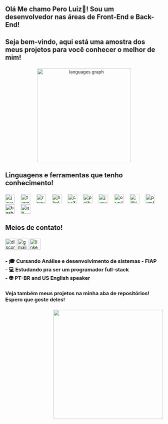<h2 align="left">Olá Me chamo Pero Luiz👋! Sou um desenvolvedor nas áreas de Front-End e Back-End!</h2>

###

<h2 align="left">Seja bem-vindo, aqui está uma amostra dos meus projetos para você conhecer o melhor de mim!</h2>

###

<div align="center">
  <img src="https://github-readme-stats.vercel.app/api/top-langs?username=PedroLuizPrado&locale=en&hide_title=true&layout=compact&card_width=320&langs_count=10&theme=prussian&hide_border=true&custom_title=Linguagens%20mais%20utilizadas%20" height="300" alt="languages graph"  />
</div>

###

<h2 align="left">Linguagens e ferramentas que tenho conhecimento!</h2>

###

<div align="left">
  <img src="https://cdn.jsdelivr.net/gh/devicons/devicon/icons/javascript/javascript-original.svg" height="30" alt="javascript logo"  />
  <img width="12" />
  <img src="https://cdn.jsdelivr.net/gh/devicons/devicon/icons/typescript/typescript-original.svg" height="30" alt="typescript logo"  />
  <img width="12" />
  <img src="https://cdn.jsdelivr.net/gh/devicons/devicon/icons/react/react-original.svg" height="30" alt="react logo"  />
  <img width="12" />
  <img src="https://cdn.jsdelivr.net/gh/devicons/devicon/icons/html5/html5-original.svg" height="30" alt="html5 logo"  />
  <img width="12" />
  <img src="https://cdn.jsdelivr.net/gh/devicons/devicon/icons/css3/css3-original.svg" height="30" alt="css3 logo"  />
  <img width="12" />
  <img src="https://cdn.jsdelivr.net/gh/devicons/devicon/icons/python/python-original.svg" height="30" alt="python logo"  />
  <img width="12" />
  <img src="https://cdn.jsdelivr.net/gh/devicons/devicon/icons/java/java-original.svg" height="30" alt="java logo"  />
  <img width="12" />
  <img src="https://cdn.jsdelivr.net/gh/devicons/devicon/icons/oracle/oracle-original.svg" height="30" alt="oracle logo"  />
  <img width="12" />
  <img src="https://cdn.jsdelivr.net/gh/devicons/devicon/icons/mysql/mysql-original.svg" height="30" alt="mysql logo"  />
  <img width="12" />
  <img src="https://cdn.jsdelivr.net/gh/devicons/devicon/icons/pandas/pandas-original.svg" height="30" alt="pandas logo"  />
  <img width="12" />
  <img src="https://cdn.jsdelivr.net/gh/devicons/devicon/icons/bash/bash-original.svg" height="30" alt="bash logo"  />
  <img width="12" />
  <img src="https://cdn.jsdelivr.net/gh/devicons/devicon/icons/git/git-original.svg" height="30" alt="git logo"  />
</div>

###

<h2 align="left">Meios de contato!</h2>

###

<div align="left">
  <a href="385902182127501322" target="_blank">
    <img src="https://img.shields.io/static/v1?message=Discord&logo=discord&label=&color=7289DA&logoColor=white&labelColor=&style=for-the-badge" height="35" alt="discord logo"  />
  </a>
  <a href="pedrolpsp2@gmail.com " target="_blank">
    <img src="https://img.shields.io/static/v1?message=Gmail&logo=gmail&label=&color=D14836&logoColor=white&labelColor=&style=for-the-badge" height="35" alt="gmail logo"  />
  </a>
  <a href="www.linkedin.com/in/pedro-luiz-prado-39a566205" target="_blank">
    <img src="https://img.shields.io/static/v1?message=LinkedIn&logo=linkedin&label=&color=0077B5&logoColor=white&labelColor=&style=for-the-badge" height="35" alt="linkedin logo"  />
  </a>
</div>

###

<h3 align="left">- 🎓 Cursando Análise e desenvolvimento de sistemas - FIAP<br>- 💻 Estudando pra ser um programador full-stack<br>- 👽 PT-BR and US English speaker</h3>

###

<h3 align="left">Veja também meus projetos na minha aba de repositórios! Espero que goste deles!</h3>

###

<img align="right" height="350" src="https://media.discordapp.net/attachments/707696293966774332/1221124532706738376/Pedro-octo.png.png?ex=66116fd7&is=65fefad7&hm=893baec289de3a7f9338edcc7af22d0278f31507972194c264d1f70ce2f9a7af&=&format=webp&quality=lossless&width=559&height=559"  />

###
